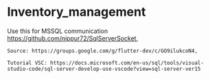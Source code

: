 # Inventory_management

Use this for MSSQL communication 
	https://github.com/nippur72/SqlServerSocket,
	
	Source: https://groups.google.com/g/flutter-dev/c/GO9ilukcoN4, 
	
	Tutorial VSC: https://docs.microsoft.com/en-us/sql/tools/visual-studio-code/sql-server-develop-use-vscode?view=sql-server-ver15
	
	
